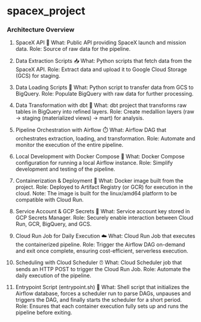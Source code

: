 # spacex_project

### Architecture Overview

1. SpaceX API 🚀
What: Public API providing SpaceX launch and mission data.
Role: Source of raw data for the pipeline.

2. Data Extraction Scripts 📥
What: Python scripts that fetch data from the SpaceX API.
Role: Extract data and upload it to Google Cloud Storage (GCS) for staging.

3. Data Loading Scripts 🚚
What: Python script to transfer data from GCS to BigQuery.
Role: Populate BigQuery with raw data for further processing.

4. Data Transformation with dbt 🧹
What: dbt project that transforms raw tables in BigQuery into refined layers.
Role: Create medallion layers (raw → staging (materialized views) → mart) for analysis.

5. Pipeline Orchestration with Airflow ⏱️
What: Airflow DAG that orchestrates extraction, loading, and transformation.
Role: Automate and monitor the execution of the entire pipeline.

6. Local Development with Docker Compose 🐳
What: Docker Compose configuration for running a local Airflow instance.
Role: Simplify development and testing of the pipeline.

7. Containerization & Deployment 🚢
What: Docker image built from the project.
Role: Deployed to Artifact Registry (or GCR) for execution in the cloud.
Note: The image is built for the linux/amd64 platform to be compatible with Cloud Run.

8. Service Account & GCP Secrets 🔑
What: Service account key stored in GCP Secrets Manager.
Role: Securely enable interaction between Cloud Run, GCR, BigQuery, and GCS.

9. Cloud Run Job for Daily Execution ☁️
What: Cloud Run Job that executes the containerized pipeline.
Role: Trigger the Airflow DAG on-demand and exit once complete, ensuring cost-efficient, serverless execution.

10. Scheduling with Cloud Scheduler ⏰
What: Cloud Scheduler job that sends an HTTP POST to trigger the Cloud Run Job.
Role: Automate the daily execution of the pipeline.

11. Entrypoint Script (entrypoint.sh) 🔄
What: Shell script that initializes the Airflow database, forces a scheduler run to parse DAGs, unpauses and triggers the DAG, and finally starts the scheduler for a short period.
Role: Ensures that each container execution fully sets up and runs the pipeline before exiting.